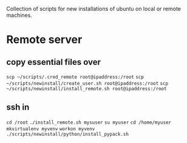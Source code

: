Collection of scripts for new installations of ubuntu on local or remote machines.

# Remote server

## copy essential files over
`scp ~/scripts/.cred_remote root@ipaddress:/root`
`scp ~/scripts/newinstall/create_user.sh root@ipaddress:/root`
`scp ~/scripts/newinstall/install_remote.sh root@ipaddress:/root`

## ssh in
`cd /root`
`./install_remote.sh mysuser`
`su myuser`
`cd /home/myuser`
`mkvirtualenv myvenv`
`workon myvenv`
`./scripts/newinstall/python/install_pypack.sh`

